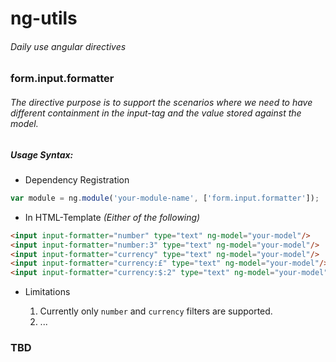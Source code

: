 # ng-utils
###### Daily use angular directives

### **form.input.formatter**

###### The directive purpose is to support the scenarios where we need to have different containment in the input-tag and the value stored against the model.
    
##### Usage Syntax:

*	Dependency Registration
    
```javascript
var module = ng.module('your-module-name', ['form.input.formatter']);
```

*	In HTML-Template *(Either of the following)*

```html
<input input-formatter="number" type="text" ng-model="your-model"/>
<input input-formatter="number:3" type="text" ng-model="your-model"/>
<input input-formatter="currency" type="text" ng-model="your-model"/>
<input input-formatter="currency:£" type="text" ng-model="your-model"/>
<input input-formatter="currency:$:2" type="text" ng-model="your-model"/>
```

*	Limitations
    
	1.	Currently only `number` and `currency` filters are supported.
	2.	...

### **TBD**
